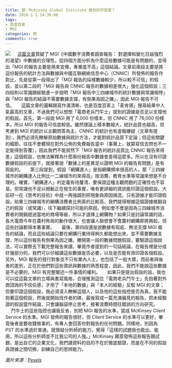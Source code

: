 ```yaml
---
title: 想／McKinsey Global Institute 報告的可信度？
date: 2016-1-1 14:30:00
tags: 
- 百度百家
- MGI
categories: 想
comments: true
---
```

![](cover.jpg)
　
[這篇文章](http://penghailiang.baijia.baidu.com/article/45535)質疑了 MGI《中國數字消費者調查報告： 對選擇和變化日益強烈的渴望》中數據的合理性，從四個方面分析為什麼這些數據可能是有問題的，並得出「MGI 的報告主要是用來宣傳，專業度不高」這個結論。<!--more-->文章前兩段主要是將這份報告的統計方法與數據與中國互聯網絡信息中心（CNNIC）所發佈的報告作對比，先是從第一段得出了「MGI 報告的採樣數據較少，所以較不可信」的假設，並以第二段的「MGI 報告與 CNNIC 報告的數據相差很大」強化這個假設；三四段則以常識跟經驗進一步說明「MGI 報告中三四線城市的統計數據與常識相悖」與「MGI 報告的結論不需要數據支撐，有倒果為因之嫌」，因此 MGI 報告不可信。
　
這篇文章的邏輯跟寫作滿清晰，也是百度百家上「麦肯锡」搜尋結果中人氣最高的文章，不過我們可以想想「電商老兵鬥牛士」提到的證據是否足以支撐他的假設。首先，第一段說 MGI 用了 6,000 份樣本，但 CNNIC 用了 76,000 份樣本，所以 MGI 的報告可信度較低。雖然理論上樣本數越大，統計品質也越高，但考慮到 MGI 的統計以主觀問答為主，CNNIC 的統計也有虛報嫌疑（文章有提到），我們必須先瞭解原始數據與統計方法，才能對統計品質下定論；但這些關鍵的細節，往往不會體現在對外公佈的免費報告當中（事實上，就算寫信去問也不一定能得到答覆），因此我們不能貿然下「MGI 報告的統計品質比 CNNIC 報告來得差」這個假設，也無法解釋為什麼兩份報告中數據會差得這麼多。所以在沒有印證數據假設的前提下，就接著說「數據上的差異足以證明 MGI 的報告有問題」是有瑕疵的。
　
第三段提到，假設「網購達人」是指網購頻率很高的人，那「三四線城市的網購達人比例比一二線城市的來得高」按消費、教育水準等常識來想是不合理的。確實，「網購達人」的定義有待釐清，要保證這種主觀問題的正確性也不容易，但常識也不足以撼動正在發生的事實，唯有更詳細的資訊能印證這個假設。大前研一在《思考的技術》中就一再強調別把現象與原因搞混，只有證據才能印證假設。如果三四線城市的網購消費者比例真的比較高，我們就得根據這個證據推翻自己的假設（或常識），往下繼續探討可能的原因，例如會不會是因為三四線城市消費者的開銷趕過當地的商場等級，所以才選擇上網購物？如果只是討論常識的話，各大電商今年在農村佈局的動作很大，也會讓人聯想會不會農村網購即將興起，但這些討論都得本著事實。
　
最後，第四段還是說數據有瑕疵、無法支撐 MGI 報告的結論，而且這些結論只要在網購行業待得夠久都能想出來，並不需要數據支撐，所以這份報告有倒果為因之嫌。撇開第一段的數據問題假設，要驗證這個說法，可以實際去下載完整報告來讀，畢竟作者提到的一句話結論，在報告裡是分成好幾部分的，我們可以仔細讀這些數據是否必要，以及是否能有效印證各個假設。另外，MGI 報告的發行對象並不只有業內人士，也包括了一般大眾，而前者與後者的差別，正在於他們對這些資訊與數據的熟悉程度，因此，我們不能說這些數據是不必要的，MGI 有完整闡述一件事情的權利。
　
如果只是提出假設的話，我也可以從這篇文章的立場與書寫風格，合理推測這位「電商老兵鬥牛士」先抱著對外商諮詢的不信任感，才用了「本地的數據」與「本人的經驗」反駁 MGI 的文章；但要印證這個假設，我必須深入瞭解這個人，以及他的這些指控是否為真。我不能抱著這個假設，然後就開始找作者的碴，最後寫成一篇充滿偏見的報告，把未經驗證的假設當作結論，只會讓腦袋停止思考，接著浪費時間往錯誤的方向研究。
　
鬥牛士的這些指控也讓我反省，別把 MGI 報告的水準，當成 McKinsey Client Service 的水準。MGI 發佈的報告很好，但 Client Service 的水準可以更好，畢竟後者是要收錢做事的，有專人會回答你對報告的任何問題。同樣地，別因為 PST 的水準過於普通，就懷疑分析師的能力，覺得「這樣的試題我也能出、能用，所以這些分析師並不比我公司的人強。」McKinsey 願意發佈這些報告跟試題，是出自它的企業文化，我們讀資料的目的不在於徹底驗證，而是在不同的假設與證據之間切換，訓練自己的思辨能力。

*圖片來源：[Pexels](https://www.pexels.com/)*
